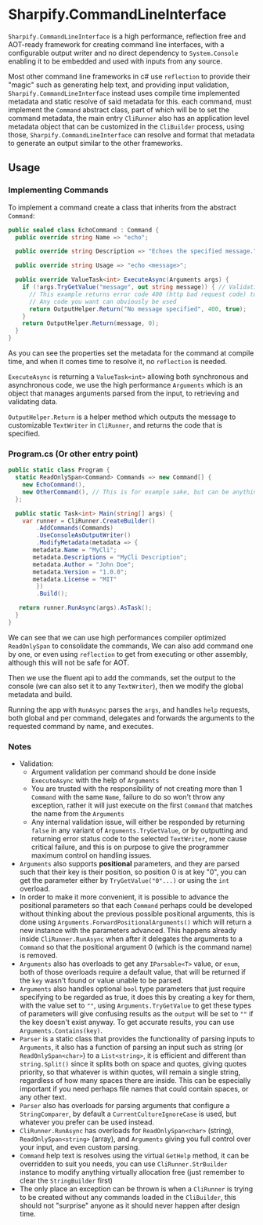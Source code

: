 # Sharpify.CommandLineInterface

`Sharpify.CommandLineInterface` is a high performance, reflection free and AOT-ready framework for creating command line interfaces, with a configurable output writer and no direct dependency to `System.Console` enabling it to be embedded and used with inputs from any source.

Most other command line frameworks in c# use `reflection` to provide their "magic" such as generating help text, and providing input validation, `Sharpify.CommandLineInterface` instead uses compile time implemented metadata and static resolve of said metadata for this. each command, must implement the `Command` abstract class, part of which will be to set the command metadata, the main entry `CliRunner` also has an application level metadata object that can be customized in the `CliBuilder` process, using those, `Sharpify.CommandLineInterface` can resolve and format that metadata to generate an output similar to the other frameworks.

## Usage

### Implementing Commands

To implement a command create a class that inherits from the abstract `Command`:

```csharp
public sealed class EchoCommand : Command {
  public override string Name => "echo";

  public override string Description => "Echoes the specified message.";

  public override string Usage => "echo <message>";

  public override ValueTask<int> ExecuteAsync(Arguments args) {
    if (!args.TryGetValue("message", out string message)) { // Validation
      // This example returns error code 400 (http bad request code) to signal client error
      // Any code you want can obviously be used
      return OutputHelper.Return("No message specified", 400, true);
    }
    return OutputHelper.Return(message, 0);
  }
}
```

As you can see the properties set the metadata for the command at compile time, and when it comes time to resolve it, no `reflection` is needed.

`ExecuteAsync` is returning a `ValueTask<int>` allowing both synchronous and asynchronous code, we use the high performance `Arguments` which is an object that manages arguments parsed from the input, to retrieving and validating data.

`OutputHelper.Return` is a helper method which outputs the message to customizable `TextWriter` in `CliRunner`, and returns the code that is specified.

### Program.cs (Or other entry point)

```csharp
public static class Program {
  static ReadOnlySpan<Command> Commands => new Command[] {
    new EchoCommand(),
    new OtherCommand(), // This is for example sake, but can be anything
  };

  public static Task<int> Main(string[] args) {
    var runner = CliRunner.CreateBuilder()
        .AddCommands(Commands)
        .UseConsoleAsOutputWriter()
        .ModifyMetadata(metadata => {
       metadata.Name = "MyCli";
       metadata.Descriptions = "MyCli Description";
       metadata.Author = "John Doe";
       metadata.Version = "1.0.0";
       metadata.License = "MIT"
        })
        .Build();

   return runner.RunAsync(args).AsTask();
  }
}
```

We can see that we can use high performances compiler optimized `ReadOnlySpan` to consolidate the commands,
We can also add command one by one, or even using `reflection` to get from executing or other assembly, although this will not be safe for AOT.

Then we use the fluent api to add the commands, set the output to the console (we can also set it to any `TextWriter`), then we modify the global metadata and build.

Running the app with `RunAsync` parses the `args`, and handles `help` requests, both global and per command, delegates and forwards the arguments to the requested command by name, and executes.

### Notes

* Validation:
  * Argument validation per command should be done inside `ExecuteAsync` with the help of `Arguments`
  * You are trusted with the responsibility of not creating more than 1 `Command` with the same `Name`, failure to do so won't throw any exception, rather it will just execute on the first `Command` that matches the name from the `Arguments`
  * Any internal validation issue, will either be responded by returning `false` in any variant of `Arguments.TryGetValue`, or by outputting and returning error status code to the selected `TextWriter`, none cause critical failure, and this is on purpose to give the programmer maximum control on handling issues.
* `Arguments` also supports **positional** parameters, and they are parsed such that their key is their position, so position 0 is at key "0", you can get the parameter either by `TryGetValue("0"...)` or using the `int` overload.
* In order to make it more convenient, it is possible to advance the positional parameters so that each `Command` perhaps could be developed without thinking about the previous possible positional arguments, this is done using `Arguments.ForwardPositionalArguments()` which will return a new instance with the parameters advanced. This happens already inside `CliRunner.RunAsync` when after it delegates the arguments to a `Command` so that the positional argument 0 (which is the command name) is removed.
* `Arguments` also has overloads to get any `IParsable<T>` value, or `enum`, both of those overloads require a default value, that will be returned if the `key` wasn't found or value unable to be parsed.
* `Arguments` also handles optional `bool` type parameters that just require specifying to be regarded as true, it does this by creating a key for them, with the value set to `""`, using `Arguments.TryGetValue` to get these types of parameters will give confusing results as the `output` will be set to `""` if the key doesn't exist anyway. To get accurate results, you can use `Arguments.Contains(key)`.
* `Parser` is a static class that provides the functionality of parsing inputs to `Arguments`, it also has a function of parsing an input such as string (or `ReadOnlySpan<char>`) to a `List<string>`, it is efficient and different than `string.Split()` since it splits both on space and quotes, giving quotes priority, so that whatever is within quotes, will remain a single string, regardless of how many spaces there are inside. This can be especially important if you need perhaps file names that could contain spaces, or any other text.
* `Parser` also has overloads for parsing arguments that configure a `StringComparer`, by default a `CurrentCultureIgnoreCase` is used, but whatever you prefer can be used instead.
* `CliRunner.RunAsync` has overloads for `ReadOnlySpan<char>` (string), `ReadOnlySpan<string>` (array), and `Arguments` giving you full control over your input, and even custom parsing.
* `Command` help text is resolves using the virtual `GetHelp` method, it can be overridden to suit you needs, you can use `CliRunner.StrBuilder` instance to modify anything virtually allocation free (just remember to clear the `StringBuilder` first)
* The only place an exception can be thrown is when a `CliRunner` is trying to be created without any commands loaded in the `CliBuilder`, this should not "surprise" anyone as it should never happen after design time.
